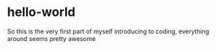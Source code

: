 # hello-world

So this is the very first part of myself introducing to coding, everything around seems pretty awesome

